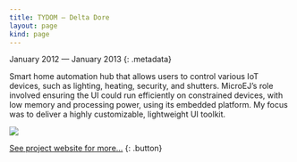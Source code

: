 ```yaml
---
title: TYDOM — Delta Dore
layout: page
kind: page
---
```



January 2012 — January 2013
{: .metadata}

Smart home automation hub that allows users to control various IoT devices, such as lighting, heating, security, and shutters. MicroEJ’s role involved ensuring the UI could run efficiently on constrained devices, with low memory and processing power, using its embedded platform. My focus was to deliver a highly customizable, lightweight UI toolkit.

<div class="project-card centered-media">
  <div class="project-card-content">
    <img src="https://www.deltadore.fr/uploads/media/FR/fr/3d7aecf9b2a6cbfe888c64012525dffd15548f3d.jpeg">
  </div>
</div>

[See project website for more…](https://www.deltadore.fr/app-tydom)
{: .button}
